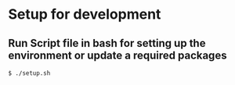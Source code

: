 # Setup for development

## Run Script file in **bash** for setting up the environment or update a required packages
```bash
$ ./setup.sh
```
